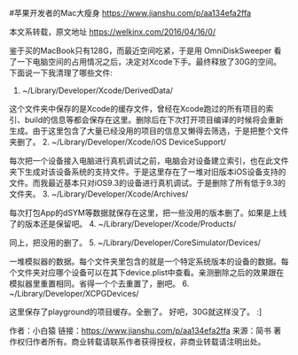 #苹果开发者的Mac大瘦身
https://www.jianshu.com/p/aa134efa2ffa

本文系转载，原文地址
https://welkinx.com/2016/04/16/0/

鉴于买的MacBook只有128G，而最近空间吃紧，于是用 OmniDiskSweeper 看了一下电脑空间的占用情况之后，决定对Xcode下手。最终释放了30G的空间。
下面说一下我清理了哪些文件:
1. ~/Library/Developer/Xcode/DerivedData/

这个文件夹中保存的是Xcode的缓存文件，曾经在Xcode跑过的所有项目的索引、build的信息等都会保存在这里。删除后在下次打开项目编译的时候将会重新生成。由于这里包含了大量已经没用的项目的信息又懒得去筛选，于是把整个文件夹删了。
2. ~/Library/Developer/Xcode/iOS DeviceSupport/

每次把一个设备接入电脑进行真机调试之前，电脑会对设备建立索引，也在此文件夹下生成对该设备系统的支持文件。于是这里存在了一堆对旧版本iOS设备支持的文件。而我最近基本只对iOS9.3的设备进行真机调试。于是删除了所有低于9.3的文件夹。
3. ~/Library/Developer/Xcode/Archives/

每次打包App的dSYM等数据就保存在这里，把一些没用的版本删了。如果是上线了的版本还是保留吧。
4. ~/Library/Developer/Xcode/Products/

同上，把没用的删了。
5. ~/Library/Developer/CoreSimulator/Devices/

一堆模拟器的数据。每个文件夹里包含的就是一个特定系统版本的设备的数据。每个文件夹对应哪个设备可以在其下device.plist中查看。亲测删除之后的效果跟在模拟器里重置相同。省得一个个去重置了，删吧。
6. ~/Library/Developer/XCPGDevices/

这里保存了playground的项目缓存。全删了。
好吧，30G就这样没了。 :]

作者：小白猿
链接：https://www.jianshu.com/p/aa134efa2ffa
来源：简书
著作权归作者所有。商业转载请联系作者获得授权，非商业转载请注明出处。
